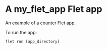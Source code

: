 # A my_flet_app Flet app

An example of a counter Flet app.

To run the app:

```
flet run [app_directory]
```